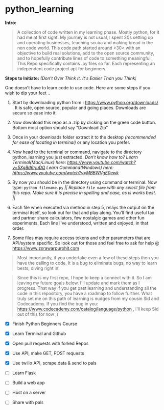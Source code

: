 # python_learning

**Intro:**

> A collection of code written in my learning phase. Mostly python, for it had me at first sight. My journey is not usual, I spent 20s setting up and operating businesses, teaching scuba and making bread in the non code world. 
This code path started around >30< with an objective to build real solutions, add to the open source community, and to hopefully contribute lines of code to something meaningful. This Repo specifically contains .py files so far. Each representing an independent code project apt for beginners. 

**Steps to Initiate:** *(Don't Over Think It. It's Easier Than you Think)*

One doesn't have to learn code to use code. Here are some steps if you wish to dip your feet ..

1. Start by downloading python from : https://www.python.org/downloads/ . It is safe, open source, popular and going places. Downloads are secure so ease into it. 

2. Now download this repo as a .zip by clicking on the green code button. Bottom most option should say "Download Zip"

3. Once in your downloads folder extract it to the desktop *(recommended for ease of locating in terminal)* or any location you prefer. 

4. Now head to the terminal or command, navigate to the directory python_learning you just extracted. *Don't know how to? Learn Terminal(Mac/Linux) here: https://www.youtube.com/watch?v=5XgBd6rjuDQ Learn Command(Windows) here: https://www.youtube.com/watch?v=MBBWVgE0ewk*

5. By now you should be in the directory using command or terminal. Now type: `python filename.py`   *|| Replace `file name` with any select file from this repo. Make sure it is precise in spelling and case, as is works best. ||*

6. Each file when executed via method in step 5, relays the output on the terminal itself, so look out for that and play along. You'll find useful tax and partner share calculators, few nostalgic games and other fun experiments. Each line I've understood, written and enjoyed, in that order. 

7. Some files may require access tokens and other parameters that are API/system specific. So look out for those and feel free to ask for help @ https://www.zorawarpurohit.com

> Most importantly, if you undertake even a few of these steps then you have the calling to code. It is a bug to eliminate bugs, no way to learn bests; diving right in!

> Since this is my first repo, I hope to keep a connect with it. So I am leaving my future goals below.
I'll update and mark them as I progress. That way if you get past learning and understanding all the code in this repository, you have a roadmap to follow further. What truly set me on this path of learning is nudges from my cousin Sid and Codecademy.
If you find the bug in you: https://www.codecademy.com/catalog/language/python , I'll keep Sid out of this for now ;)

- [x] Finish Python Beginners Course
- [x] Learn Terminal and Github
- [x] Open pull requests with forked Repos
- [x] Use API, make GET, POST requests
- [x] Use twilio API, scrape data & send to pals
- [ ] Learn Flask
- [ ] Build a web app
- [ ] Host on a server
- [ ] Share with pals



